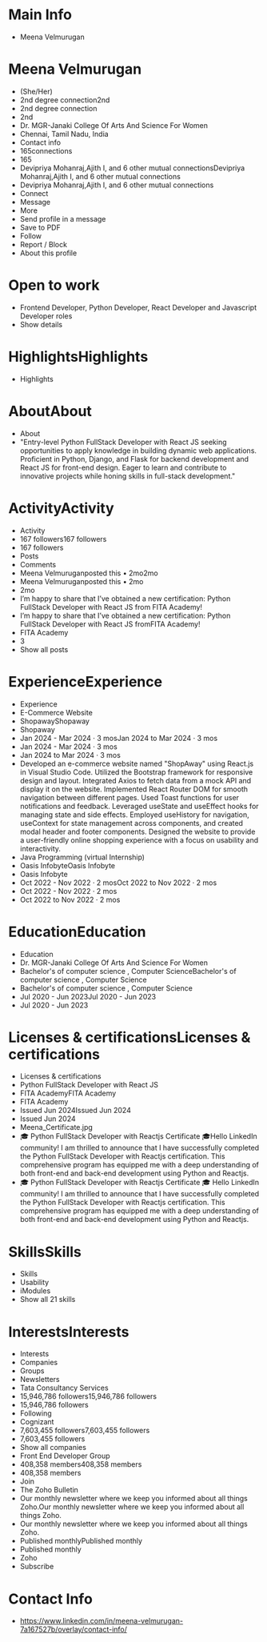 # Main Info

- Meena Velmurugan

# Meena Velmurugan

- (She/Her)
- 2nd degree connection2nd
- 2nd degree connection
- 2nd
- Dr. MGR-Janaki College Of Arts And Science For Women
- Chennai, Tamil Nadu, India
- Contact info
- 165connections
- 165
- Devipriya Mohanraj,Ajith I, and 6 other mutual connectionsDevipriya Mohanraj,Ajith I, and 6 other mutual connections
- Devipriya Mohanraj,Ajith I, and 6 other mutual connections
- Connect
- Message
- More
- Send profile in a message
- Save to PDF
- Follow
- Report / Block
- About this profile

# Open to work

- Frontend Developer, Python Developer, React Developer and Javascript Developer roles
- Show details

# HighlightsHighlights

- Highlights

# AboutAbout

- About
- "Entry-level Python FullStack Developer with React JS seeking opportunities to apply knowledge in building dynamic web applications. Proficient in Python, Django, and Flask for backend development and React JS for front-end design. Eager to learn and contribute to innovative projects while honing skills in full-stack development."

# ActivityActivity

- Activity
- 167 followers167 followers
- 167 followers
- Posts
- Comments
- Meena Velmuruganposted this • 2mo2mo
- Meena Velmuruganposted this • 2mo
- 2mo
- I’m happy to share that I’ve obtained a new certification: Python FullStack Developer with React JS from FITA Academy!
- I’m happy to share that I’ve obtained a new certification: Python FullStack Developer with React JS fromFITA Academy!
- FITA Academy
- 3
- Show all posts

# ExperienceExperience

- Experience
- E-Commerce Website
- ShopawayShopaway
- Shopaway
- Jan 2024 - Mar 2024 · 3 mosJan 2024 to Mar 2024 · 3 mos
- Jan 2024 - Mar 2024 · 3 mos
- Jan 2024 to Mar 2024 · 3 mos
- Developed an e-commerce website named "ShopAway" using React.js in Visual Studio Code. Utilized the Bootstrap framework for responsive design and layout. Integrated Axios to fetch data from a mock API and display it on the website. Implemented React Router DOM for smooth navigation between different pages. Used Toast functions for user notifications and feedback. Leveraged useState and useEffect hooks for managing state and side effects. Employed useHistory for navigation, useContext for state management across components, and created modal header and footer components. Designed the website to provide a user-friendly online shopping experience with a focus on usability and interactivity.
- Java Programming (virtual Internship)
- Oasis InfobyteOasis Infobyte
- Oasis Infobyte
- Oct 2022 - Nov 2022 · 2 mosOct 2022 to Nov 2022 · 2 mos
- Oct 2022 - Nov 2022 · 2 mos
- Oct 2022 to Nov 2022 · 2 mos

# EducationEducation

- Education
- Dr. MGR-Janaki College Of Arts And Science For Women
- Bachelor's of computer science , Computer ScienceBachelor's of computer science , Computer Science
- Bachelor's of computer science , Computer Science
- Jul 2020 - Jun 2023Jul 2020 - Jun 2023
- Jul 2020 - Jun 2023

# Licenses & certificationsLicenses & certifications

- Licenses & certifications
- Python FullStack Developer with React JS
- FITA AcademyFITA Academy
- FITA Academy
- Issued Jun 2024Issued Jun 2024
- Issued Jun 2024
- Meena_Certificate.jpg
- 🎓 Python FullStack Developer with Reactjs Certificate 🎓Hello LinkedIn community! I am thrilled to announce that I have successfully completed the Python FullStack Developer with Reactjs certification. This comprehensive program has equipped me with a deep understanding of both front-end and back-end development using Python and Reactjs.
- 🎓 Python FullStack Developer with Reactjs Certificate 🎓
Hello LinkedIn community! I am thrilled to announce that I have successfully completed the Python FullStack Developer with Reactjs certification. This comprehensive program has equipped me with a deep understanding of both front-end and back-end development using Python and Reactjs.

# SkillsSkills

- Skills
- Usability
- iModules
- Show all 21 skills

# InterestsInterests

- Interests
- Companies
- Groups
- Newsletters
- Tata Consultancy Services
- 15,946,786 followers15,946,786 followers
- 15,946,786 followers
- Following
- Cognizant
- 7,603,455 followers7,603,455 followers
- 7,603,455 followers
- Show all companies
- Front End Developer Group
- 408,358 members408,358 members
- 408,358 members
- Join
- The Zoho Bulletin
- Our monthly newsletter where we keep you informed about all things Zoho.Our monthly newsletter where we keep you informed about all things Zoho.
- Our monthly newsletter where we keep you informed about all things Zoho.
- Published monthlyPublished monthly
- Published monthly
- Zoho
- Subscribe

# Contact Info

- https://www.linkedin.com/in/meena-velmurugan-7a167527b/overlay/contact-info/

